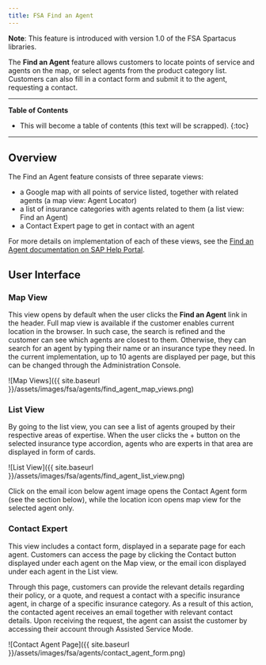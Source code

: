 ```yaml
---
title: FSA Find an Agent
---
```


**Note**: This feature is introduced with version 1.0 of the FSA Spartacus libraries.

The **Find an Agent** feature allows customers to locate points of service and agents on the map, or select agents from the product category list. Customers can also fill in a contact form and submit it to the agent, requesting a contact.

***

**Table of Contents**

- This will become a table of contents (this text will be scrapped).
{:toc}

***

## Overview

The Find an Agent feature consists of three separate views:

- a Google map with all points of service listed, together with related agents (a map view: Agent Locator)
- a list of insurance categories with agents related to them (a list view: Find an Agent)
- a Contact Expert page to get in contact with an agent

For more details on implementation of each of these views, see the [Find an Agent documentation on SAP Help Portal](https://help.sap.com/viewer/a7d0f0c5faa44002bf81e1a9a91c77e2/LATEST/en-US/38f6a987f43f4be0b7e0cd7d6d660f19.html).


## User Interface

### Map View

This view opens by default when the user clicks the **Find an Agent** link in the header. Full map view is available if the customer enables current location in the browser. In such case, the search is refined and the customer can see which agents are closest to them. Otherwise, they can search for an agent by typing their name or an insurance type they need. In the current implementation, up to 10 agents are displayed per page, but this can be changed through the Administration Console. 

![Map Views]({{ site.baseurl }}/assets/images/fsa/agents/find_agent_map_views.png)

### List View

By going to the list view, you can see a list of agents grouped by their respective areas of expertise. When the user clicks the + button on the selected insurance type accordion, agents who are experts in that area are displayed in form of cards.

![List View]({{ site.baseurl }}/assets/images/fsa/agents/find_agent_list_view.png)

Click on the email icon below agent image opens the Contact Agent form (see the section below), while the location icon opens map view for the selected agent only.

### Contact Expert

This view includes a contact form, displayed in a separate page for each agent. Customers can access the page by clicking the Contact button displayed under each agent on the Map view, or the email icon displayed under each agent in the List view.

Through this page, customers can provide the relevant details regarding their policy, or a quote, and request a contact with a specific insurance agent, in charge of a specific insurance category. As a result of this action, the contacted agent receives an email together with relevant contact details. Upon receiving the request, the agent can assist the customer by accessing their account through Assisted Service Mode.

![Contact Agent Page]({{ site.baseurl }}/assets/images/fsa/agents/contact_agent_form.png)

